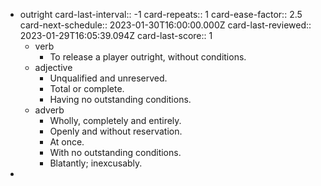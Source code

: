 - outright
  card-last-interval:: -1
  card-repeats:: 1
  card-ease-factor:: 2.5
  card-next-schedule:: 2023-01-30T16:00:00.000Z
  card-last-reviewed:: 2023-01-29T16:05:39.094Z
  card-last-score:: 1
	- verb
		- To release a player outright, without conditions.
	- adjective
		- Unqualified and unreserved.
		- Total or complete.
		- Having no outstanding conditions.
	- adverb
		- Wholly, completely and entirely.
		- Openly and without reservation.
		- At once.
		- With no outstanding conditions.
		- Blatantly; inexcusably.
-